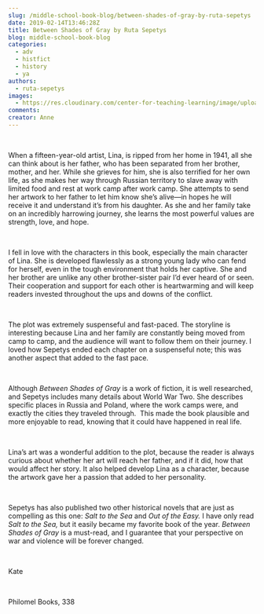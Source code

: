 ```yaml
---
slug: /middle-school-book-blog/between-shades-of-gray-by-ruta-sepetys
date: 2019-02-14T13:46:28Z
title: Between Shades of Gray by Ruta Sepetys
blog: middle-school-book-blog
categories:
  - adv
  - histfict
  - history
  - ya
authors:
  - ruta-sepetys
images:
  - https://res.cloudinary.com/center-for-teaching-learning/image/upload/v1637542552/Between-shades-of-gray.jpg.jpg
comments:
creator: Anne
---
```


<div class="wp-block-image"><figure class="alignleft"/></div>
<!-- /wp:image --><br /><!-- wp:paragraph -->
<p>When a fifteen-year-old
artist, Lina, is ripped from her home in 1941, all she can think about is her
father, who has been separated from her brother, mother, and her. While she
grieves for him, she is also terrified for her own life, as she makes her way
through Russian territory to slave away with limited food and rest at work camp
after work camp. She attempts to send her artwork to her father to let him know
she’s alive—in hopes he will receive it and understand it’s from his daughter.
As she and her family take on an incredibly harrowing journey, she learns the
most powerful values are strength, love, and hope.</p>
<!-- /wp:paragraph --><br /><!-- wp:paragraph -->
<p>I fell in love with the
characters in this book, especially the main character of Lina. She is
developed flawlessly as a strong young lady who can fend for herself, even in
the tough environment that holds her captive. She and her brother are unlike
any other brother-sister pair I’d ever heard of or seen. Their cooperation and
support for each other is heartwarming and will keep readers invested throughout
the ups and downs of the conflict. </p>
<!-- /wp:paragraph --><br /><!-- wp:paragraph -->
<p>The plot was extremely
suspenseful and fast-paced. The storyline is interesting because Lina and her
family are constantly being moved from camp to camp, and the audience will want
to follow them on their journey. I loved how Sepetys ended each chapter on a
suspenseful note; this was another aspect that added to the fast pace.</p>
<!-- /wp:paragraph --><br /><!-- wp:paragraph -->
<p>Although <em>Between Shades
of Gray</em> is a work of fiction, it is well researched, and Sepetys includes many
details about World War Two. She describes specific places in Russia and Poland,
where the work camps were, and exactly the cities they traveled through.
 This made the book plausible and more enjoyable to read, knowing that it
could have happened in real life.   </p>
<!-- /wp:paragraph --><br /><!-- wp:paragraph -->
<p>Lina’s art was a wonderful
addition to the plot, because the reader is always curious about whether her
art will reach her father, and if it did, how that would affect her story.
It also helped develop Lina as a character, because
the artwork gave her a passion that added to her personality. </p>
<!-- /wp:paragraph --><br /><!-- wp:paragraph -->
<p>Sepetys has also published
two other historical novels that are just as compelling as this one: <em>Salt to
the Sea </em>and <em>Out of the Easy. </em>I have only read <em>Salt to the Sea, </em>but
it easily became my favorite book of the year. <em>Between Shades of Gray</em> is a must-read, and I guarantee that your
perspective on war and violence will be forever changed.</p>
<!-- /wp:paragraph --><br /><!-- wp:paragraph -->
<p>Kate</p>
<!-- /wp:paragraph --><br /><!-- wp:paragraph -->
<p>Philomel Books, 338</p>
<!-- /wp:paragraph -->
